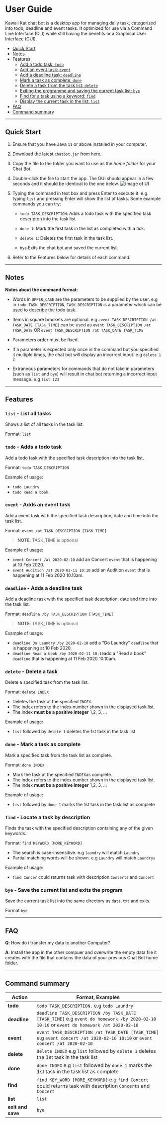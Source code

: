 # User Guide

Kawaii Kat chat bot is a desktop app for managing daily task, categorized into todo, deadline and event tasks. It optimized for use via a Command Line Interface (CLI) while still having the benefits or a Graphical User Interface (GUI).

* [Quick Start](#quick-start)
* [Notes](#notes)
* Features 
   * [Add a todo task: `todo`](#todo---adds-a-todo-task)
   * [Add an event task: `event`](#event---adds-an-event-task)
   * [Add a deadline task: `deadline`](#deadline---adds-a-deadline-task)
   * [Mark a task as complete: `done`](#done---mark-a-task-as-complete)
   * [Delete a task from the task list: `delete`](#delete---delete-a-task)
   * [Exiting the programme and saving the current task list: `bye`](#bye---save-the-current-list-and-exits-the-program)
   * [Find for a task using a keyword: `find`](#find---locate-a-task-by-description)
   * [Display the current task in the list: `list`](#list---list-all-tasks)
 * [FAQ](#faq)
 * [Command summary](#command-summary)
 
---

## Quick Start
1. Ensure that you have Java `11` or above installed in your computer.

2. Download the latest `chatbot.jar` from here.

3. Copy the file to the folder you want to use as the *home folder* for your Chat Bot.

4. Double-click the file to start the app. The GUI should appear in a few seconds and it should be identical to the one below.
![Image of UI](/docs/Ui.png)

5. Typing the command in text box and press Enter to execute it. e.g. typing `list` and pressing Enter will show the list of tasks.
   Some example commands you can try:
   * `todo TASK_DESCRIPTION`: Adds a todo task with the specified task descripton into the task list.
   
   * `done 1`: Mark the first task in the list as completed with a tick.
   
   * `delete 1`: Deletes the first task in the task list.
   
   * `bye`:Exits the chat bot and saved the current list.
   
6. Refer to the Features below for details of each command.

---
## Notes

**Notes about the command format:**

* Words in `UPPER_CASE` are the parameters to be supplied by the user.
  e.g in `todo TASK_DESCRIPTION`, `TASK_DESCRIPTION` is a parameter which can be used to describe the todo task.
  
* Items in square brackets are optional.
  e.g `event TASK_DESCRIPTION /at TASK_DATE [TASK_TIME]` can be used as `event TASK_DESCRIPTION /at TASK_DATE` OR `event TASK_DESCRIPTION /at TASK_DATE TASK_TIME`
 
 * Parameters order must be fixed.
 
 * If a parameter is expected only once in the command but you specified it multiple times, the chat bot will display an incorrect input.
   e.g `delete 1 2`
 
 * Extraneous parameters for commands that do not take in parameters (such as `list` and `bye`) will result in chat bot returning a incorrect input message.
   e.g `list 123`
 
 --- 
 
## Features

### `list` - List all tasks

Shows a list of all tasks in the task list.

Format: `list`

### `todo` - Adds a todo task

Add a todo task with the specified task description into the task list.

Format: `todo TASK_DESCRIPTION`

Example of usage: 
* `todo Laundry`
* `todo Read a book`

### `event` - Adds an event task

Add a event task with the specified task description, date and time into the task list.

Format: `event /at TASK_DESCRIPTION [TASK_TIME]`
>**NOTE**: TASK_TIME is optional

Example of usage: 
* `event Concert /at 2020-02-10` add an Concert `event` that is happening at 10 Feb 2020.
* `event Audition /at 2020-02-11 10:10` add an Audition `event` that is happening at 11 Feb 2020 10.10am.

### `deadline` - Adds a deadline task

Add a deadline task with the specified task description, date and time into the task list.

Format: `deadline /by TASK_DESCRIPTION [TASK_TIME]`
>**NOTE**: TASK_TIME is optional

Example of usage: 
* `deadline Do Laundry /by 2020-02-10` add a "Do Laundry" `deadline` that is happening at 10 Feb 2020.
* `deadline Read a book /by 2020-02-11 10:10`add a "Read a book" `deadline` that is happening at 11 Feb 2020 10.10am.

### `delete` - Delete a task

Delete a specified task from the task list.

Format: `delete INDEX`
  * Deletes the task at the specified `INDEX`.
  * The index refers to the index number shown in the displayed task list.
  * The index **must be a positive integer** 1,2, 3, ...

Example of usage: 
* `list` followed by `delete 1` deletes the 1st task in the task list

### `done` - Mark a task as complete

Mark a specified task from the task list as complete.

Format: `done INDEX`
  * Mark the task at the specified `INDEX`as complete.
  * The index refers to the index number shown in the displayed task list.
  * The index **must be a positive integer** 1,2, 3, ...

Example of usage: 
* `list` followed by `done 1` marks the 1st task in the task list as complete

### `find` - Locate a task by description

Finds the task with the specified description containing any of the given keywords.

Format: `find KEYWORD [MORE_KEYWORD]`
  * The search is case-insensitive. e.g `laundry` will match `Laundry`
  * Partial matching words will be shown. e.g `Laundry` will match `Laundrys`

Example of usage: 
* `find Concer` could returns task with description `Concerts` and `Concert`

### `bye` - Save the current list and exits the program

Save the current task list into the same directory as `data.txt` and exits.

Format:`bye`

---

## FAQ

**Q**: How do i transfer my data to another Computer?

**A**: Install the app in the other compuer and overwrite the empty data file it creates with the file that contains the data of your previous Chat Bot home folder.

---

## Command summary

**Action**|**Format, Examples**
----------|---------------------
**todo** | `todo TASK_DESCRIPTION.` e.g `todo Laundry`
**deadline** | `deadline TASK_DESCRIPTION /by TASK_DATE [TASK_TIME]` e.g `event do homework /by 2020-02-10 10:10` or `event do homework /at 2020-02-10`
**event** | `event TASK_DESCRIPTION /at TASK_DATE [TASK_TIME]` e.g `event concert /at 2020-02-10 10:10` or `event concert /at 2020-02-10`
**delete** | `delete INDEX` e.g `list` followed by `delete 1` deletes the 1st task in the task list
**done** | `done INDEX` e.g `list` followed by `done 1` marks the 1st task in the task list as complete
**find** | `find KEY_WORD [MORE_KEYWORD]` e.g `find Concert` could returns task with description `Concerts` and `Concert`
**list** | `list`
**exit and save** | `bye`
